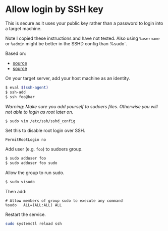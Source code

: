# Allow login by SSH key

This is secure as it uses your public key rather than a password to login into a target machine.

Note I copied these instructions and have not tested. Also using `%username` or `%admin` might be better in the SSHD config than %sudo`.

Based on:

- [source](https://www.cyberciti.biz/faq/how-to-set-up-ssh-keys-on-linux-unix/)
- [source](https://www.cyberciti.biz/faq/how-to-create-a-sudo-user-on-ubuntu-linux-server/)

On your target server, add your host machine as an identity.

```sh
$ eval $(ssh-agent)
$ ssh-add
$ ssh foo@bar
```

_Warning: Make sure you add yourself to sudoers files. Otherwise you will not able to login as root later on._

```sh
$ sudo vim /etc/ssh/sshd_config
```

Set this to disable root login over SSH.

```
PermitRootLogin no
```

Add user (e.g. `foo`) to sudoers group.

```sh
$ sudo adduser foo
$ sudo adduser foo sudo
```

Allow the group to run sudo.

```sh
$ sudo visudo
```

Then add:

```
# Allow members of group sudo to execute any command
%sudo	ALL=(ALL:ALL) ALL
```

Restart the service.

```sh
sudo systemctl reload ssh
```
